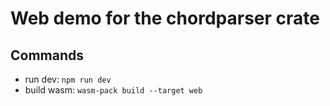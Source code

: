# Web demo for the chordparser crate

## Commands

- run dev: `npm run dev`
- build wasm: `wasm-pack build --target web`
